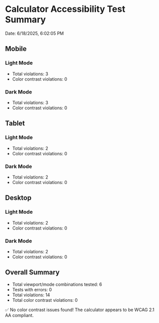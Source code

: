 # Calculator Accessibility Test Summary

Date: 6/18/2025, 6:02:05 PM

## Mobile

### Light Mode

- Total violations: 3
- Color contrast violations: 0

### Dark Mode

- Total violations: 3
- Color contrast violations: 0

## Tablet

### Light Mode

- Total violations: 2
- Color contrast violations: 0

### Dark Mode

- Total violations: 2
- Color contrast violations: 0

## Desktop

### Light Mode

- Total violations: 2
- Color contrast violations: 0

### Dark Mode

- Total violations: 2
- Color contrast violations: 0

## Overall Summary

- Total viewport/mode combinations tested: 6
- Tests with errors: 0
- Total violations: 14
- Total color contrast violations: 0

✅ No color contrast issues found! The calculator appears to be WCAG 2.1 AA compliant.
